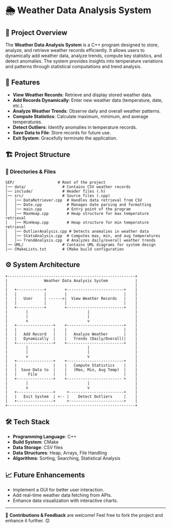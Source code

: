 # 🌦 Weather Data Analysis System

## 📌 Project Overview
The **Weather Data Analysis System** is a C++ program designed to store, analyze, and retrieve weather records efficiently. It allows users to dynamically add weather data, analyze trends, compute key statistics, and detect anomalies. The system provides insights into temperature variations and patterns through statistical computations and trend analysis.

## 🎯 Features
- **View Weather Records**: Retrieve and display stored weather data.
- **Add Records Dynamically**: Enter new weather data (temperature, date, etc.).
- **Analyze Weather Trends**: Observe daily and overall weather patterns.
- **Compute Statistics**: Calculate maximum, minimum, and average temperatures.
- **Detect Outliers**: Identify anomalies in temperature records.
- **Save Data to File**: Store records for future use.
- **Exit System**: Gracefully terminate the application.

## 🏗 Project Structure
### 📂 Directories & Files
```
SEP/                   # Root of the project
│── data/                # Contains CSV weather records
│── include/             # Header files (.h)
│── src/                 # Source files (.cpp)
│   │── DataRetriever.cpp  # Handles data retrieval from CSV
│   │── Date.cpp           # Manages date parsing and formatting
│   │── main.cpp           # Entry point of the program
│   │── MaxHeap.cpp        # Heap structure for max temperature retrieval
│   │── MinHeap.cpp        # Heap structure for min temperature retrieval
│   │── OutlierAnalysis.cpp # Detects anomalies in weather data
│   │── StatsAnalysis.cpp  # Computes max, min, and avg temperatures
│   │── TrendAnalysis.cpp  # Analyzes daily/overall weather trends
│── UML/                 # Contains UML diagrams for system design
│── CMakeLists.txt       # CMake build configuration
```

## ⚙️ System Architecture
```
+--------------------------------------------------------+
|                Weather Data Analysis System            |
|                                                        |
|   +------------+        +-------------------------+    |
|   |            |        |                         |    |
|   |   User     | ------>|  View Weather Records   |    |
|   |            |        |                         |    |
|   +------------+        +-------------------------+    |
|        |                          |                    |    
|        |                          |                    |    
|        v                          v                    |    
|   +----------------+    +-------------------------+    |    
|   |                |    |                         |    |    
|   |   Add Record   |    |   Analyze Weather       |    |    
|   |   Dynamically  |    |   Trends (Daily/Overall)|    |    
|   +----------------+    +-------------------------+    |    
|        |                          |                    |    
|        |                          |                    |    
|        v                          v                    |
|   +----------------+    +-------------------------+    |                 
|   |                |    |   Compute Statistics    |    |    
|   |  Save Data to  |    |   (Max, Min, Avg Temp)  |    |    
|   |     File       |    |                         |    |    
|   +----------------+    +------------------------ +    |    
|        |                          |                    |    
|        v                          v                    |    
|   +----------------+     +------------------------+    |
|   |   Exit System  | <-- |    Detect Outliers     |    |
|   +----------------+     +------------------------+    |
+--------------------------------------------------------+
```

## 🛠 Tech Stack
- **Programming Language**: C++
- **Build System**: CMake
- **Data Storage**: CSV files
- **Data Structures**: Heap, Arrays, File Handling
- **Algorithms**: Sorting, Searching, Statistical Analysis

## 📈 Future Enhancements
- Implement a GUI for better user interaction.
- Add real-time weather data fetching from APIs.
- Enhance data visualization with interactive charts.

---
🔗 **Contributions & Feedback** are welcome! Feel free to fork the project and enhance it further. 😊
